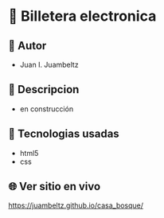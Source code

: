 # :name_badge: Billetera electronica

## :man: Autor
- Juan I. Juambeltz

## :newspaper: Descripcion 
- en construcción

## 🧠 Tecnologias usadas
- html5
- css

## 🌐 Ver sitio en vivo
https://juambeltz.github.io/casa_bosque/
